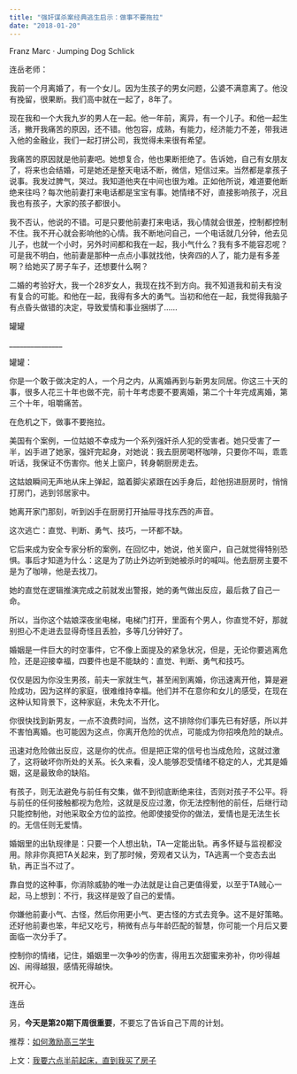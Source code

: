 ```yaml
---
title: "强奸谋杀案经典逃生启示：做事不要拖拉"
date: "2018-01-20"
---
```


Franz Marc · Jumping Dog Schlick

连岳老师：

我前一个月离婚了，有一个女儿。因为生孩子的男女问题，公婆不满意离了。他没有挽留，很果断。我们高中就在一起了，8年了。

现在我和一个大我九岁的男人在一起。他一年前，离异，有一个儿子。和他一起生活，撇开我痛苦的原因，还不错。他包容，成熟，有能力，经济能力不差，带我进入他的金融业，我们一起打拼公司，我觉得未来很有希望。

我痛苦的原因就是他前妻吧。她想复合，他也果断拒绝了。告诉她，自己有女朋友了，将来也会结婚，可是她还是整天电话不断，微信，短信过来。当然都是拿孩子说事。我发过脾气，哭过。我知道他夹在中间也很为难。正如他所说，难道要他断绝来往吗？每次他前妻打来电话都是宝宝有事。她情绪不好，直接影响孩子，况且我也有孩子，大家的孩子都很小。

我不否认，他说的不错。可是只要他前妻打来电话，我心情就会很差，控制都控制不住。我不开心就会影响他的心情。我不断地问自己，一个电话就几分钟，他去见儿子，也就一个小时，另外时间都和我在一起，我小气什么？我有多不能容忍呢？可是我不明白，他前妻是那种一点点小事就找他，快奔四的人了，能力是有多差啊？给她买了房子车子，还想要什么啊？

二婚的考验好大，我一个28岁女人，我现在找不到方向。我不知道我和前夫有没有复合的可能。和他在一起，我得有多大的勇气。当初和他在一起，我觉得我脑子有点昏头做错的决定，导致爱情和事业捆绑了……

罐罐

\_\_\_\_\_\_\_\_\_\_\_\_\_\_\_

罐罐：

你是一个敢于做决定的人，一个月之内，从离婚再到与新男友同居。你这三十天的事，很多人花三十年也做不完，前十年考虑要不要离婚，第二个十年完成离婚，第三个十年，咀嚼痛苦。

在危机之下，做事不要拖拉。

美国有个案例，一位姑娘不幸成为一个系列强奸杀人犯的受害者。她只受害了一半，凶手进了她家，强奸完起身，对她说：我去厨房喝杯咖啡，只要你不叫，乖乖听话，我保证不伤害你。他关上窗户，转身朝厨房走去。

这姑娘瞬间无声地从床上弹起，踮着脚尖紧跟在凶手身后，趁他拐进厨房时，悄悄打房门，逃到邻居家中。

她离开家门那刻，听到凶手在厨房打开抽屉寻找东西的声音。

这次逃亡：直觉、判断、勇气、技巧，一环都不缺。

它后来成为安全专家分析的案例，在回忆中，她说，他关窗户，自己就觉得特别恐惧。事后才知道为什么：这是为了防止外边听到她被杀时的喊叫。他去厨房主要不是为了咖啡，他是去找刀。

她的直觉在逻辑推演完成之前就发出警报，她的勇气做出反应，最后救了自己一命。

所以，当你这个姑娘深夜坐电梯，电梯门打开，里面有个男人，你直觉不好，那就别担心不走进去显得奇怪且丢脸，多等几分钟好了。

婚姻是一件巨大的时空事件，它不像上面提及的紧急状况，但是，无论你要逃离危险，还是迎接幸福，四要件也是不能缺的：直觉、判断、勇气和技巧。

仅仅是因为你没生男孩，前夫一家就生气，甚至闹到离婚，你迅速离开他，算是避险成功，因为这样的家庭，很难维持幸福。他们并不在意你和女儿的感受，在现在这种认知背景下，这种家庭，未免太不开化。

你很快找到新男友，一点不浪费时间，当然，这不排除你们事先已有好感，所以并不害怕离婚。也可能因为这点，你离开危险的优点，可能成为你招唤危险的缺点。

迅速对危险做出反应，这是你的优点。但是把正常的信号也当成危险，这就过激了，这将破坏你所处的关系。长久来看，没人能够忍受情绪不稳定的人，尤其是婚姻，这是最致命的缺陷。

有孩子，则无法避免与前任有交集，做不到彻底断绝来往，否则对孩子不公平。将与前任的任何接触都视为危险，这就是反应过激，你无法控制他的前任，后继行动只能控制他，对他采取全方位的监控。他即使接受你的做法，爱情也是无法生长的。无信任则无爱情。

婚姻里的出轨规律是：只要一个人想出轨，TA一定能出轨。再多怀疑与监视都没用。除非你真把TA关起来，到了那时候，旁观者又认为，TA逃离一个变态去出轨，再正当不过了。

靠自觉的这种事，你消除威胁的唯一办法就是让自己更值得爱，以至于TA贼心一起，马上想到：不行，我这样是毁了自己的爱情。

你嫌他前妻小气、古怪，然后你用更小气、更古怪的方式去竞争。这不是好策略。还好他前妻也笨，年纪又吃亏，稍微有点与年龄匹配的智慧，你可能一个月后又要面临一次分手了。

控制你的情绪，记住，婚姻里一次争吵的伤害，得用五次甜蜜来弥补，你吵得越凶、闹得越狠，感情死得越快。

祝开心。

连岳

另，**今天是第20期下周很重要**，不要忘了告诉自己下周的计划。

推荐：[如何激励高三学生](http://mp.weixin.qq.com/s?__biz=MjM5NDU0Mjk2MQ==&mid=2651625057&idx=1&sn=aecabe5493a8dcba4a81c602be472e75&chksm=bd7e127f8a099b69f6ad3eb07a069b7be3d227bfd9210130fc32dfc40555150b3d7c518af0b7&scene=21#wechat_redirect)

上文：[我要六点半前起床，直到我买了房子](http://mp.weixin.qq.com/s?__biz=MjM5NDU0Mjk2MQ==&mid=2651625200&idx=1&sn=2a7a1839394150cd6f58a4dc7b411f68&chksm=bd7e12ee8a099bf82e12b13250c3220d8858aaed3ad87e27bcbe86b055e9fb1d920ead2802a4&scene=21#wechat_redirect)
